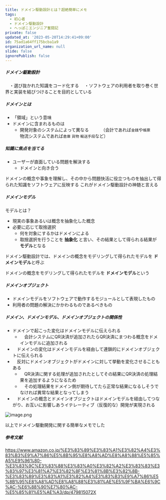 ```yaml
---
title: ドメイン駆動設計とは？超絶簡単にメモ
tags:
  - 初心者
  - ドメイン駆動設計
  - へっぽこエンジニア奮闘記
private: false
updated_at: '2023-05-20T14:29:41+09:00'
id: 75ad1a64ff175bcba1a9
organization_url_name: null
slide: false
ignorePublish: false
---
```

##### ドメイン駆動設計
　・選び抜かれた知識をコード化する
　・ソフトウェアの利用者を取り巻く世界と実装を結びつけることを目的としている

##### ドメインとは
- 「領域」という意味
- ドメインに含まれるものは
  - 開発対象のシステムによって異なる
　　　（会計であれば`金銭`や`帳票`
　　　　物流システムであれば`倉庫` `貨物` `輸送手段`など）

##### 知識に焦点を当てる
- ユーザーが直面している問題を解決する
    - ドメインと向き合う
      
ドメインの概念や事象を理解し、その中から問題快活に役立つものを抽出して得られた知識をソフトウェアに反映する
これがドメイン駆動設計の神髄と言える

##### ドメインモデル
モデルとは？
 - 現実の事象あるいは概念を抽象化した概念
 - 必要に応じて取捨選択
     - 何を対象にするかはドメインによる
     - 取捨選択を行うことを **抽象化** と言い、その結果として得られる結果が **モデル**となる
   
ドメイン駆動設計では、ドメインの概念をモデリングして得られたモデルを **ドメインモデル**と呼ぶ

ドメインの概念をモデリングして得られたモデルを **ドメインモデル**という


##### ドメインオブジェクト
- ドメインモデルをソフトウェアで動作するモジュールとして表現したもの
- 利用者の問題の解決にかかわるものであるべきもの

##### ドメイン、ドメインモデル、ドメインオブジェクトの関係性
- ドメインで起こった変化はドメインモデルに伝えられる
    - 　会計システムにQR決済が追加されたらQR決済にまつわる概念をドメインモデルに追加される
- 　ドメインの変化はドメインモデルを経由して連鎖的にドメインオブジェクトに伝えられる
- 　反対にドメインオブジェクトがドメインに対して挙動を変化させることもある
    - 　QR決済に関する処理が追加されたとしてその結果にQR決済の処理結果を追加するようになるため
    - 　その処理結果をドメイン側が期待してたら正常な結果になるしそうでなければ異常な結果となってしまう
- 　ドメインの概念とドメインオブジェクトはドメインモデルを経由してつながり、お互いに影響しあうイテレーティブ（反復的な）開発が実現される

![image.png](https://qiita-image-store.s3.ap-northeast-1.amazonaws.com/0/282722/d925037b-5d01-8ff6-43b4-afc2dfcf3b9e.png)

以上でドメイン駆動開発に関する簡単なメモでした

##### 参考文献
https://www.amazon.co.jp/%E3%83%89%E3%83%A1%E3%82%A4%E3%83%B3%E9%A7%86%E5%8B%95%E8%A8%AD%E8%A8%88%E5%85%A5%E9%96%80-%E3%83%9C%E3%83%88%E3%83%A0%E3%82%A2%E3%83%83%E3%83%97%E3%81%A7%E3%82%8F%E3%81%8B%E3%82%8B-%E3%83%89%E3%83%A1%E3%82%A4%E3%83%B3%E9%A7%86%E5%8B%95%E8%A8%AD%E8%A8%88%E3%81%AE%E5%9F%BA%E6%9C%AC-%E6%88%90%E7%80%AC-%E5%85%81%E5%AE%A3/dp/479815072X

